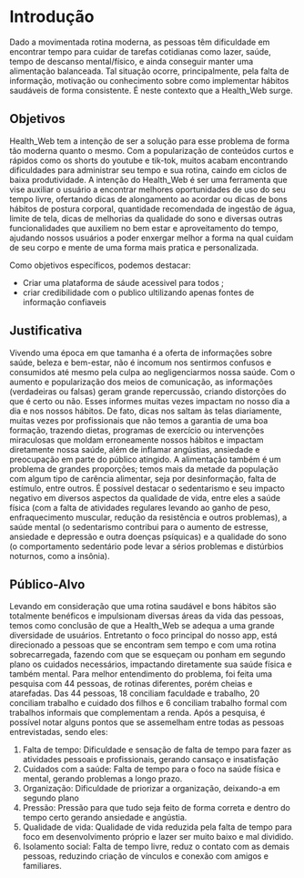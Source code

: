 # Introdução


Dado a movimentada rotina moderna, as pessoas têm dificuldade em encontrar tempo para cuidar de tarefas cotidianas como lazer, saúde, tempo de descanso mental/físico, e ainda conseguir manter uma alimentação balanceada. 
Tal situação ocorre, principalmente, pela falta de informação, motivação ou conhecimento sobre como implementar hábitos saudáveis de forma consistente. É neste contexto que a Health_Web surge.


## Objetivos

Health_Web tem a intenção de ser a solução para esse problema de forma tão moderna quanto o mesmo. Com a popularização de conteúdos curtos e rápidos como os shorts do youtube e tik-tok, muitos acabam encontrando dificuldades para administrar seu tempo e sua rotina, caindo em ciclos de baixa produtividade. 
A intenção do Health_Web é ser uma ferramenta que vise auxiliar o usuário a encontrar melhores oportunidades de uso do seu tempo livre, ofertando dicas de alongamento ao acordar ou dicas de bons hábitos de postura corporal, quantidade recomendada de ingestão de água, limite de tela, dicas de melhorias da qualidade do sono
e diversas outras funcionalidades que auxiliem no bem estar e aproveitamento do tempo, ajudando nossos usuários a poder enxergar melhor a forma na qual cuidam de seu corpo e mente de uma forma mais pratica e personalizada.

Como objetivos específicos, podemos destacar:
<ul>
<li>Criar uma plataforma de sáude acessivel para todos ;</li>
<li>criar credibilidade com o publico ultilizando apenas fontes de informação confiaveis</li>
</ul>


## Justificativa

Vivendo uma época em que tamanha é a oferta de informações sobre saúde, beleza e bem-estar, não é incomum nos sentirmos confusos e consumidos até mesmo pela culpa ao negligenciarmos nossa saúde. Com o aumento e popularização dos meios de comunicação, as informações (verdadeiras ou falsas) geram grande repercussão, criando distorções do que é certo ou não.
Esses informes muitas vezes impactam no nosso dia a dia e nos nossos hábitos.
De fato, dicas nos saltam às telas diariamente, muitas vezes por profissionais que não temos a garantia de uma boa formação, trazendo dietas, programas de exercício ou intervenções miraculosas que moldam erroneamente nossos hábitos e impactam diretamente nossa saúde, além de inflamar angústias, ansiedade e preocupação em parte do público atingido.
A alimentação também é um problema de grandes proporções; temos mais da metade da população com algum tipo de carência alimentar, seja por desinformação, falta de estímulo, entre outros.
É possível destacar o sedentarismo e seu impacto negativo em diversos aspectos da qualidade de vida, entre eles a saúde física (com a falta de atividades regulares levando ao ganho de peso, enfraquecimento muscular, redução da resistência e outros problemas), a saúde mental (o sedentarismo contribui para o aumento de estresse, ansiedade e depressão e outra doenças psíquicas) e a qualidade do sono (o comportamento sedentário pode levar a sérios problemas e distúrbios noturnos, como a insônia). 

## Público-Alvo

Levando em consideração que uma rotina saudável e bons hábitos são totalmente benéficos e impulsionam diversas áreas da vida das pessoas, temos como conclusão de que a Health_Web se adequa a uma grande diversidade de usuários. 
Entretanto o foco principal do nosso app, está direcionado a pessoas que se encontram sem tempo e com uma rotina sobrecarregada, fazendo com que se esqueçam ou ponham em segundo plano os cuidados necessários, impactando diretamente sua saúde física e também mental.
Para melhor entendimento do problema, foi feita uma pesquisa com 44 pessoas, de rotinas diferentes, porém cheias e atarefadas. Das 44 pessoas, 18 conciliam faculdade e trabalho, 20 conciliam trabalho e cuidado dos filhos e 6 conciliam trabalho formal com trabalhos informais que complementam a renda. 
Após a pesquisa, é possível notar alguns pontos que se assemelham entre todas as pessoas entrevistadas, sendo eles:

1.	Falta de tempo: Dificuldade e sensação de falta de tempo para fazer as atividades pessoais e profissionais, gerando cansaço e insatisfação
2.	Cuidados com a saúde: Falta de tempo para o foco na saúde física e mental, gerando problemas a longo prazo.
3.	Organização: Dificuldade de priorizar a organização, deixando-a em segundo plano
4.	Pressão: Pressão para que tudo seja feito de forma correta e dentro do tempo certo gerando ansiedade e angústia.
5.	Qualidade de vida: Qualidade de vida reduzida pela falta de tempo para foco em desenvolvimento próprio e lazer ser muito baixo e mal dividido.
6.	Isolamento social: Falta de tempo livre, reduz o contato com as demais pessoas, reduzindo criação de vínculos e conexão com amigos e familiares.

